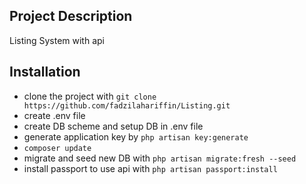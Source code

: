 


## Project Description
Listing System with api

## Installation

- clone the project with ```git clone https://github.com/fadzilahariffin/Listing.git``` 
- create .env file
- create DB scheme and setup DB in .env file
- generate application key by ```php artisan key:generate```
- ```composer update```
- migrate and seed new DB with ```php artisan migrate:fresh --seed```
- install passport to use api with ```php artisan passport:install```
